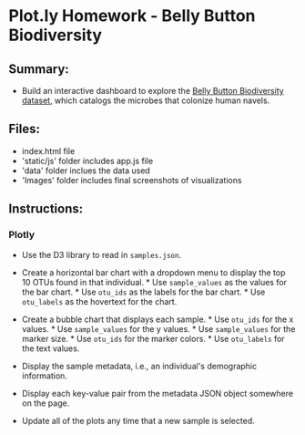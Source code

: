 # Plot.ly Homework - Belly Button Biodiversity

## Summary:

* Build an interactive dashboard to explore the [Belly Button Biodiversity dataset](http://robdunnlab.com/projects/belly-button-biodiversity/), which catalogs the microbes that colonize human navels.

## Files:
* index.html file
* 'static/js' folder includes app.js file
* 'data' folder inclues the data used
* 'Images' folder includes final screenshots of visualizations

## Instructions:

### Plotly

* Use the D3 library to read in `samples.json`.
* Create a horizontal bar chart with a dropdown menu to display the top 10 OTUs found in that individual.
      * Use `sample_values` as the values for the bar chart.
      * Use `otu_ids` as the labels for the bar chart.
      * Use `otu_labels` as the hovertext for the chart.
      
* Create a bubble chart that displays each sample.
      * Use `otu_ids` for the x values.
      * Use `sample_values` for the y values.
      * Use `sample_values` for the marker size.
      * Use `otu_ids` for the marker colors.
      * Use `otu_labels` for the text values.

* Display the sample metadata, i.e., an individual's demographic information.
* Display each key-value pair from the metadata JSON object somewhere on the page.
* Update all of the plots any time that a new sample is selected.
